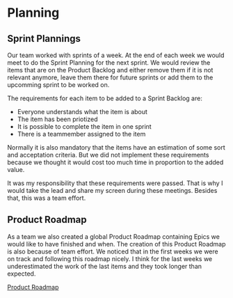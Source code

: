 # Planning
## Sprint Plannings
Our team worked with sprints of a week. At the end of each week we would meet to do the Sprint Planning for the next sprint. We would review the items that are on the Product Backlog and either remove them if it is not relevant anymore, leave them there for future sprints or add them to the upcomming sprint to be worked on.

The requirements for each item to be added to a Sprint Backlog are:
* Everyone understands what the item is about
* The item has been priotized
* It is possible to complete the item in one sprint
* There is a teammember assigned to the item

Normally it is also mandatory that the items have an estimation of some sort and acceptation criteria. But we did not implement these requirements because we thought it would cost too much time in proportion to the added value. 

It was my responsibility that these requirements were passed. That is why I would take the lead and share my screen during these meetings. Besides that, this was a team effort.

## Product Roadmap
As a team we also created a global Product Roadmap containing Epics we would like to have finished and when. The creation of this Product Roadmap is also because of team effort. We noticed that in the first weeks we were on track and following this roadmap nicely. I think for the last weeks we underestimated the work of the last items and they took longer than expected.

[Product Roadmap](evidence/product-roadmap.png)